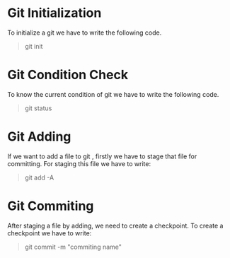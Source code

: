 # Git Initialization 
To initialize a git we have to write the following code.
> git init 

# Git Condition Check
To know the current condition of git we have to write the following code.
> git status

# Git Adding 
If we want to add a file to git , firstly we have to stage that file for committing. For staging this file we have to write:
> git add -A

# Git Commiting
After staging a file by adding, we need to create a checkpoint. To create a checkpoint we have to write:
> git commit -m "commiting name"
